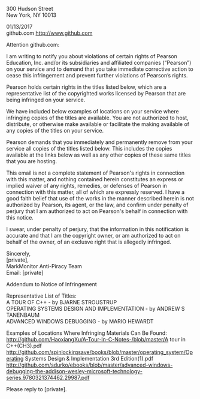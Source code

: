 300 Hudson Street  
New York, NY 10013  

01/13/2017  
github.com http://www.github.com  

Attention github.com:  

I am writing to notify you about violations of certain rights of Pearson Education, Inc. and/or its subsidiaries and affiliated companies (“Pearson”) on your service and to demand that you take immediate corrective action to cease this infringement and prevent further violations of Pearson’s rights.  

Pearson holds certain rights in the titles listed below, which are a representative list of the copyrighted works licensed by Pearson that are being infringed on your service.  

We have included below examples of locations on your service where infringing copies of the titles are available. You are not authorized to host, distribute, or otherwise make available or facilitate the making available of any copies of the titles on your service.  

Pearson demands that you immediately and permanently remove from your service all copies of the titles listed below. This includes the copies available at the links below as well as any other copies of these same titles that you are hosting.  

This email is not a complete statement of Pearson's rights in connection with this matter, and nothing contained herein constitutes an express or implied waiver of any rights, remedies, or defenses of Pearson in connection with this matter, all of which are expressly reserved. I have a good faith belief that use of the works in the manner described herein is not authorized by Pearson, its agent, or the law, and confirm under penalty of perjury that I am authorized to act on Pearson's behalf in connection with this notice.  

I swear, under penalty of perjury, that the information in this notification is accurate and that I am the copyright owner, or am authorized to act on behalf of the owner, of an exclusve right that is allegedly infringed.  

Sincerely,  
[private],  
MarkMonitor Anti-Piracy Team  
Email: [private]  

Addendum to Notice of Infringement  

Representative List of Titles:  
A TOUR OF C++ - by BJARNE STROUSTRUP  
OPERATING SYSTEMS DESIGN AND IMPLEMENTATION - by ANDREW S TANENBAUM  
ADVANCED WINDOWS DEBUGGING - by MARIO HEWARDT  

Examples of Locations Where Infringing Materials Can Be Found:  
http://github.com/HaoxiangXu/A-Tour-In-C-Notes-/blob/master/A tour in C++(CH3).pdf  
http://github.com/spinlockirqsave/books/blob/master/operating_system/Operating Systems Design & Implementation 3rd Edition(1).pdf  
http://github.com/sdurko/ebooks/blob/master/advanced-windows-debugging-the-addison-wesley-microsoft-technology-series.9780321374462.29987.pdf  

Please reply to [private].

